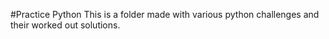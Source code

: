 #Practice Python
This is a folder made with various python challenges
and their worked out solutions.
